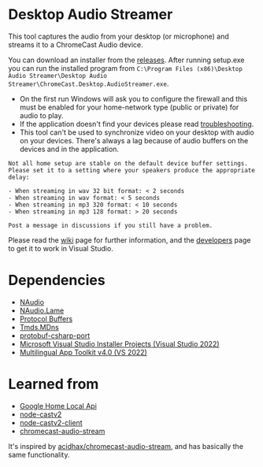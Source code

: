 # Desktop Audio Streamer

This tool captures the audio from your desktop (or microphone) and streams it to a ChromeCast Audio device.

You can download an installer from the [releases](https://github.com/SamDel/ChromeCast-Desktop-Audio-Streamer/releases).
After running setup.exe you can run the installed program from `C:\Program Files (x86)\Desktop Audio Streamer\Desktop Audio Streamer\ChromeCast.Desktop.AudioStreamer.exe`.
- On the first run Windows will ask you to configure the firewall and this must be enabled for your home-network type (public or private) for audio to play.
- If the application doesn't find your devices please read [troubleshooting](https://github.com/SamDel/ChromeCast-Desktop-Audio-Streamer/wiki#troubleshooting).
- This tool can't be used to synchronize video on your desktop with audio on your devices. There's always a lag because of audio buffers on the devices and in the application.

```
Not all home setup are stable on the default device buffer settings. 
Please set it to a setting where your speakers produce the appropriate delay:

- When streaming in wav 32 bit format: < 2 seconds
- When streaming in wav format: < 5 seconds
- When streaming in mp3 320 format: < 10 seconds
- When streaming in mp3 128 format: > 20 seconds

Post a message in discussions if you still have a problem.
```

Please read the [wiki](https://github.com/SamDel/ChromeCast-Desktop-Audio-Streamer/wiki) page for further information, and the [developers](https://github.com/SamDel/ChromeCast-Desktop-Audio-Streamer/wiki/Developers) page to get it to work in Visual Studio.



# Dependencies

- [NAudio](https://github.com/naudio/NAudio)
- [NAudio.Lame](https://github.com/Corey-M/NAudio.Lame)
- [Protocol Buffers](https://github.com/google/protobuf)
- [Tmds.MDns](https://github.com/tmds/Tmds.MDns)
- [protobuf-csharp-port](https://github.com/jskeet/protobuf-csharp-port)
- [Microsoft Visual Studio Installer Projects (Visual Studio 2022)](https://marketplace.visualstudio.com/items?itemName=VisualStudioClient.MicrosoftVisualStudio2022InstallerProjects)
- [Multilingual App Toolkit v4.0 (VS 2022)](https://marketplace.visualstudio.com/items?itemName=dts-publisher.mat2022)

# Learned from

- [Google Home Local Api](https://github.com/rithvikvibhu/GHLocalApi)
- [node-castv2](https://github.com/thibauts/node-castv2)
- [node-castv2-client](https://github.com/thibauts/node-castv2-client)
- [chromecast-audio-stream](https://github.com/acidhax/chromecast-audio-stream)

It's inspired by [acidhax/chromecast-audio-stream](https://github.com/acidhax/chromecast-audio-stream), and has basically the same functionality.
